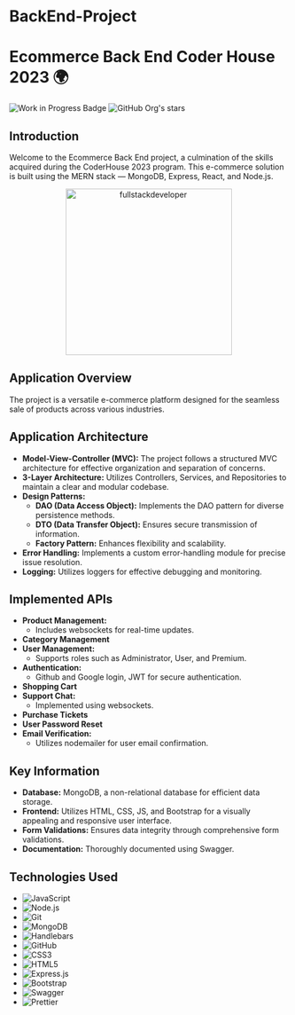 # BackEnd-Project
# Ecommerce Back End Coder House 2023 🌍

![Work in Progress Badge](https://img.shields.io/badge/STATUS-WORK%20IN%20PROGRESS-green)
![GitHub Org's stars](https://img.shields.io/github/stars/CharlyMoreno/ecommerce-coder-32125)

## Introduction

Welcome to the Ecommerce Back End project, a culmination of the skills acquired during the CoderHouse 2023 program. This e-commerce solution is built using the MERN stack — MongoDB, Express, React, and Node.js.

<p align="center">
    <img
    src="https://media3.giphy.com/media/qgQUggAC3Pfv687qPC/giphy.gif?cid=ecf05e47pndzintb9ujwd7gw063jb1a67uzcgn3py6xt8psm&ep=v1_gifs_search&rid=giphy.gif&ct=g"
    alt="fullstackdeveloper"
    width="300px"
    height="300px"
    align="center"
/>
</p>

## Application Overview

The project is a versatile e-commerce platform designed for the seamless sale of products across various industries.

## Application Architecture

- **Model-View-Controller (MVC):** The project follows a structured MVC architecture for effective organization and separation of concerns.
- **3-Layer Architecture:** Utilizes Controllers, Services, and Repositories to maintain a clear and modular codebase.
- **Design Patterns:**
  - **DAO (Data Access Object):** Implements the DAO pattern for diverse persistence methods.
  - **DTO (Data Transfer Object):** Ensures secure transmission of information.
  - **Factory Pattern:** Enhances flexibility and scalability.
- **Error Handling:** Implements a custom error-handling module for precise issue resolution.
- **Logging:** Utilizes loggers for effective debugging and monitoring.

## Implemented APIs

- **Product Management:**
  - Includes websockets for real-time updates.
- **Category Management**
- **User Management:**
  - Supports roles such as Administrator, User, and Premium.
- **Authentication:**
  - Github and Google login, JWT for secure authentication.
- **Shopping Cart**
- **Support Chat:**
  - Implemented using websockets.
- **Purchase Tickets**
- **User Password Reset**
- **Email Verification:**
  - Utilizes nodemailer for user email confirmation.

## Key Information

- **Database:** MongoDB, a non-relational database for efficient data storage.
- **Frontend:** Utilizes HTML, CSS, JS, and Bootstrap for a visually appealing and responsive user interface.
- **Form Validations:** Ensures data integrity through comprehensive form validations.
- **Documentation:** Thoroughly documented using Swagger.



## Technologies Used

- ![JavaScript](https://img.shields.io/badge/-JavaScript-222222?style=flat&logo=javascript)
- ![Node.js](https://img.shields.io/badge/-Node.js-222222?style=flat&logo=node.js&logoColor=339933)
- ![Git](https://img.shields.io/badge/-Git-222222?style=flat&logo=git&logoColor=F05032)
- ![MongoDB](https://img.shields.io/badge/-MongoDB-222222?style=flat&logo=MongoDB)
- ![Handlebars](https://img.shields.io/badge/-Handlebars-222222?style=flat&logo=Hbs)
- ![GitHub](https://img.shields.io/badge/GitHub-100000?style=for-the-badge&logo=github&logoColor=white)
- ![CSS3](https://img.shields.io/badge/CSS3-1572B6?style=for-the-badge&logo=css3&logoColor=white)
- ![HTML5](	https://img.shields.io/badge/HTML5-E34F26?style=for-the-badge&logo=html5&logoColor=white)
- ![Express.js](https://img.shields.io/badge/Express.js-404D59?style=for-the-badge)
- ![Bootstrap](https://img.shields.io/badge/Bootstrap-563D7C?style=for-the-badge&logo=bootstrap&logoColor=white)
- ![Swagger](https://img.shields.io/badge/-Swagger-%23Clojure?style=for-the-badge&logo=swagger&logoColor=white)
- ![Prettier](https://img.shields.io/badge/prettier-1A2C34?style=for-the-badge&logo=prettier&logoColor=F7BA3E)
